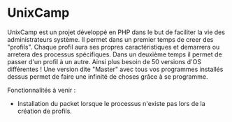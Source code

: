 # UnixCamp

UnixCamp est un projet développé en PHP dans le but de faciliter la vie des administrateurs système.
Il permet dans un premier temps de creer des "profils". Chaque profil aura ses propres caractéristiques et demarrera ou arretera des processus spécifiques.
Dans un deuxième temps il permet de passer d'un profil à un autre.
Ainsi plus besoin de 50 versions d'OS différentes ! Une version dite "Master" avec tous vos programmes installés dessus permet de faire une infinité de choses grâce à se programme.

Fonctionnalités à venir :
- Installation du packet lorsque le processus n'existe pas lors de la création de profils.
